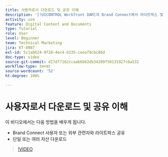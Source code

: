 ```yaml
---
title: 사용자로서 다운로드 및 공유 이해
description: '[!UICONTROL Workfront DAM]의 Brand Connect에서 라이트박스 및 자산을 다운로드하고 공유하는 방법을 알아봅니다.'
activity: use
feature: Digital Content and Documents
type: Tutorial
role: User
level: Beginner
team: Technical Marketing
jira: KT-8987
exl-id: 5c1ab624-9f20-4ec4-b335-ceeaf9cbc86d
doc-type: video
source-git-commit: d17df7162ccaab6b62db34209f50131927c0a532
workflow-type: tm+mt
source-wordcount: '52'
ht-degree: 100%

---
```


# 사용자로서 다운로드 및 공유 이해

이 비디오에서는 다음 방법을 배우게 됩니다.

* Brand Connect 사용자 또는 외부 관련자와 라이트박스 공유
* 단일 또는 여러 자산 다운로드

>[!VIDEO](https://video.tv.adobe.com/v/335249/?quality=12&learn=on&enablevpops)
